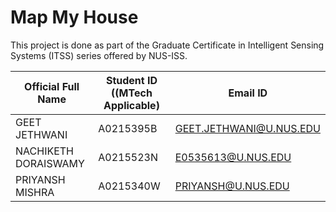 # Map My House
This project is done as part of the Graduate Certificate in Intelligent Sensing Systems (ITSS) series offered by NUS-ISS.


| Official Full Name | Student ID ((MTech Applicable) | Email ID |
| ------------------ | ------------------------------ |----------|
| GEET JETHWANI | A0215395B | GEET.JETHWANI@U.NUS.EDU |
| NACHIKETH DORAISWAMY | A0215523N | E0535613@U.NUS.EDU |
| PRIYANSH MISHRA | A0215340W | PRIYANSH@U.NUS.EDU |
